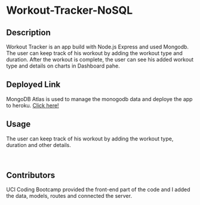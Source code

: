 # Workout-Tracker-NoSQL

## Description
Workout Tracker is an app build with Node.js Express and used Mongodb. The user can keep track of his workout by adding the workout type and duration. After the workout is complete, the user can see his added workout type and details on charts in Dashboard pahe.

## Deployed Link
 MongoDB Atlas is used to manage the monogodb data and deploye the app to heroku.
 [Click here!](https://blooming-peak-46978.herokuapp.com/)


## Usage
The user can keep track of his workout by adding the workout type, duration and other details.


 <img src="">
 <img src="">
 <img src="">


 ## Contributors
UCI Coding Bootcamp provided the front-end part of the code and I added the data, models, routes and connected the server.
